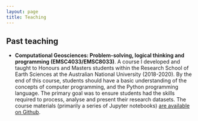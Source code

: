 ```yaml
---
layout: page
title: Teaching
---
```

## Past teaching ##
- **Computational Geosciences: Problem-solving, logical thinking and programming (EMSC4033/EMSC8033)**. A course I developed and taught to Honours and Masters students within the Research School of Earth Sciences at the Australian National University (2018-2020). By the end of this course, students should have a basic understanding of the concepts of computer programming, and the Python programming language. The primary goal was to ensure students had the skills required to process, analyse and present their research datasets. The course materials (primarily a series of Jupyter notebooks) [are available on Github](https://github.com/valentineap/ComputationalGeoscienceCourse).
